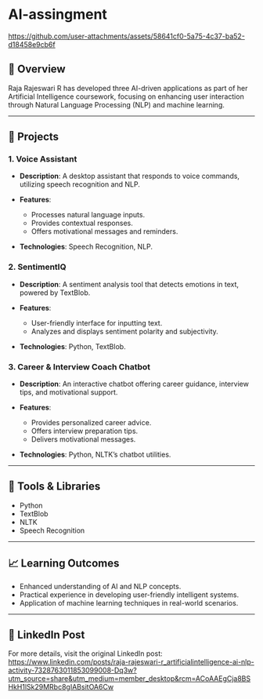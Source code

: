 # AI-assingment

https://github.com/user-attachments/assets/58641cf0-5a75-4c37-ba52-d18458e9cb6f

## 📌 Overview

Raja Rajeswari R has developed three AI-driven applications as part of her Artificial Intelligence coursework, focusing on enhancing user interaction through Natural Language Processing (NLP) and machine learning.

---

## 🧠 Projects

### 1. Voice Assistant

* **Description**: A desktop assistant that responds to voice commands, utilizing speech recognition and NLP.
* **Features**:

  * Processes natural language inputs.
  * Provides contextual responses.
  * Offers motivational messages and reminders.
* **Technologies**: Speech Recognition, NLP.

### 2. SentimentIQ

* **Description**: A sentiment analysis tool that detects emotions in text, powered by TextBlob.
* **Features**:

  * User-friendly interface for inputting text.
  * Analyzes and displays sentiment polarity and subjectivity.
* **Technologies**: Python, TextBlob.

### 3. Career & Interview Coach Chatbot

* **Description**: An interactive chatbot offering career guidance, interview tips, and motivational support.
* **Features**:

  * Provides personalized career advice.
  * Offers interview preparation tips.
  * Delivers motivational messages.
* **Technologies**: Python, NLTK’s chatbot utilities.
---

## 🔧 Tools & Libraries

* Python
* TextBlob
* NLTK
* Speech Recognition

---

## 📈 Learning Outcomes

* Enhanced understanding of AI and NLP concepts.
* Practical experience in developing user-friendly intelligent systems.
* Application of machine learning techniques in real-world scenarios.

---

## 🔗 LinkedIn Post

For more details, visit the original LinkedIn post:
https://www.linkedin.com/posts/raja-rajeswari-r_artificialintelligence-ai-nlp-activity-7328763011853099008-Dq3w?utm_source=share&utm_medium=member_desktop&rcm=ACoAAEgCja8BSHkH1lSk29MRbc8gIABsitOA6Cw

